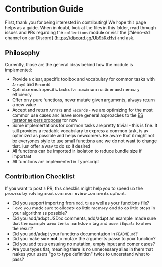 # Contribution Guide

First, thank you for being interested in contributing! We hope this page helps as a guide. When in doubt, look at the files
in this folder, read through issues and PRs regarding the `collections` module or visit the [#deno-std channel on our Discord]
(https://discord.gg/Ub9bRxHv) and ask.

## Philosophy

Currently, those are the general ideas behind how the module is implemented:

- Provide a clear, specific toolbox and vocabulary for common tasks with `Array`s and `Record`s
- Optimize each specific tasks for maximum runtime and memory efficiency
- Offer only pure functions, never mutate given arguments, always return a new value
- Accept and return `Array`s and `Record`s - we are optimizing for the most common use cases and
leave more general approaches to the [ES iterator helpers proposal](https://github.com/tc39/proposal-iterator-helpers)
for now
- Some implementations for common tasks are pretty trivial - this is fine. It still provides a readable vocabulary to
express a common task, is as optimized as possible and helps newcomers. Be aware that it might not be everyones style
to use small functions and we do not want to change that, just offer a way to do so if desired
- All functions can be imported in isolation to reduce bundle size if important
- All functions are implemented in Typescript

## Contribution Checklist

If you want to post a PR, this checklis might help you to speed up the process by solving most common review comments upfront.

- Did you support importing from `mod.ts` as well as your functions file?
- Have you made sure to allocate as little memory and do as little steps in your algorithm as possible?
- Did you add/adapt JSDoc comments, add/adapt an example, made sure that the example uses the `ts` markdown tag and `assertEquals` to show the result?
- Did you add/adapt your functions documentation in `README.md`?
- Did you make sure **not** to mutate the arguments passe to your function?
- Did you add tests ensuring no mutation, empty input and corner cases?
- Are your types flat, meaning there is no unnecessary alias in them that makes your users "go to type definition" twice
to understand what to pass?
